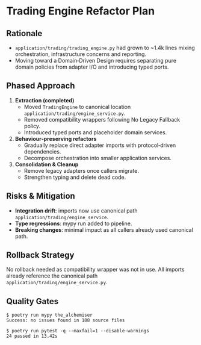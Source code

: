 # Trading Engine Refactor Plan

## Rationale
- `application/trading/trading_engine.py` had grown to ~1.4k lines mixing orchestration,
  infrastructure concerns and reporting.
- Moving toward a Domain‑Driven Design requires separating pure domain policies from
  adapter I/O and introducing typed ports.

## Phased Approach
1. **Extraction (completed)**
   - Moved `TradingEngine` to canonical location `application/trading/engine_service.py`.
   - Removed compatibility wrappers following No Legacy Fallback policy.
   - Introduced typed ports and placeholder domain services.
2. **Behaviour‑preserving refactors**
   - Gradually replace direct adapter imports with protocol‑driven dependencies.
   - Decompose orchestration into smaller application services.
3. **Consolidation & Cleanup**
   - Remove legacy adapters once callers migrate.
   - Strengthen typing and delete dead code.

## Risks & Mitigation
- **Integration drift**: imports now use canonical path `application/trading/engine_service`.
- **Type regressions**: mypy run added to pipeline.
- **Breaking changes**: minimal impact as all callers already used canonical path.

## Rollback Strategy
No rollback needed as compatibility wrapper was not in use. All imports already reference
the canonical path `application/trading/engine_service.py`.

## Quality Gates
```
$ poetry run mypy the_alchemiser
Success: no issues found in 188 source files

$ poetry run pytest -q --maxfail=1 --disable-warnings
24 passed in 13.42s
```
